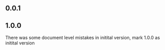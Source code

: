 ## 0.0.1

## 1.0.0

There was some document level mistakes in initital version, mark 1.0.0 as initital version

